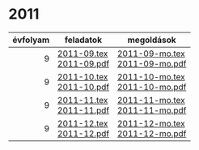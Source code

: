 # 2011

| évfolyam | feladatok | megoldások |
|---:|---|---|
| 9|[2011-09.tex](2011-09.tex) <br> [2011-09.pdf](2011-09.pdf) | [2011-09-mo.tex](2011-09-mo.tex) <br> [2011-09-mo.pdf](2011-09-mo.pdf)|
| 9|[2011-10.tex](2011-10.tex) <br> [2011-10.pdf](2011-10.pdf) | [2011-10-mo.tex](2011-10-mo.tex) <br> [2011-10-mo.pdf](2011-09-mo.pdf)|
| 9|[2011-11.tex](2011-11.tex) <br> [2011-11.pdf](2011-11.pdf) | [2011-11-mo.tex](2011-11-mo.tex) <br> [2011-11-mo.pdf](2011-09-mo.pdf)|
| 9|[2011-12.tex](2011-12.tex) <br> [2011-12.pdf](2011-12.pdf) | [2011-12-mo.tex](2011-12-mo.tex) <br> [2011-12-mo.pdf](2011-09-mo.pdf)|
